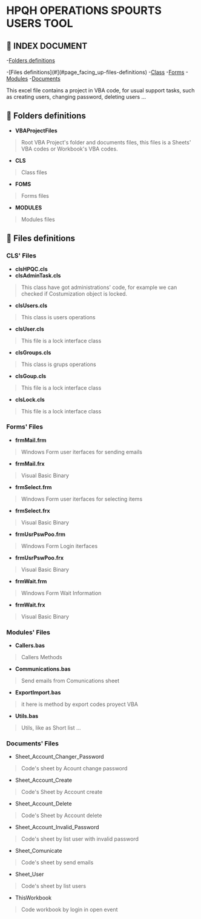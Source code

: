# HPQH OPERATIONS SPOURTS USERS TOOL
## :bookmark_tabs: INDEX DOCUMENT

-[Folders definitions](#file_folder-folders-definitions)

-[Files definitions](#](#page_facing_up-files-definitions)
 -[Class](CLS'-Files)
 -[Forms](Forms'-Files)
 -[Modules](Modules'-Files)
 -[Documents](Documents'-Files)


This excel file contains a project in VBA code, for usual support tasks, such as creating users, changing password, deleting users ...

## :file_folder: Folders definitions

- **VBAProjectFiles**
> Root VBA Project's folder and documents files, this files is a Sheets' VBA codes or Workbook's VBA codes. 
- **CLS**  
> Class files
- **FOMS**  
> Forms files
- **MODULES**  
> Modules files

## :page_facing_up: Files definitions
### CLS' Files

 - **clsHPQC.cls**
 - **clsAdminTask.cls** 
 > This class have got administrations' code, for example we can checked if Costumization object is locked. 
 - **clsUsers.cls** 
 > This class is users operations
 - **clsUser.cls** 
 > This file is a lock interface class 
 - **clsGroups.cls** 
 > This class is grups operations
 - **clsGoup.cls** 
 > This file is a lock interface class 
 - **clsLock.cls** 
 > This file is a lock interface class 
    
### Forms' Files
 - **frmMail.frm** 
 > Windows Form user iterfaces for sending emails
 - **frmMail.frx** 
 > Visual Basic Binary
 - **frmSelect.frm** 
 > Windows Form user iterfaces for selecting items
 - **frmSelect.frx** 
 > Visual Basic Binary
 - **frmUsrPswPoo.frm** 
 > Windows Form Login iterfaces 
 - **frmUsrPswPoo.frx**  
 > Visual Basic Binary
 - **frmWait.frm**  
 > Windows Form Wait Information
 - **frmWait.frx** 
 > Visual Basic Binary

### Modules' Files
 - **Callers.bas** 
 > Callers Methods  
 - **Communications.bas** 
 > Send emails from Comunications sheet
 - **ExportImport.bas** 
 > it here is method by export codes proyect VBA
 - **Utils.bas** 
 > Utils, like as Short list ... 

### Documents' Files
 - Sheet_Account_Changer_Password
 > Code's sheet by Acount change password
 - Sheet_Account_Create
 > Code's Sheet by Account create
 - Sheet_Account_Delete
 > Code's Sheet by Account delete
 - Sheet_Account_Invalid_Password
 > Code's sheet by list user with invalid password
 - Sheet_Comunicate
 > Code's sheet by send emails
 - Sheet_User
 > Code's sheet by list users
 - ThisWorkbook
 > Code workbook by login in open event


        
 
